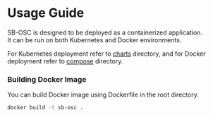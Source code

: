 # Usage Guide

SB-OSC is designed to be deployed as a containerized application.  
It can be run on both Kubernetes and Docker environments.  

For Kubernetes deployment refer to [charts](./charts) directory, and for Docker deployment refer to [compose](./compose) directory.  

### Building Docker Image
You can build Docker image using Dockerfile in the root directory.  
```bash
docker build -t sb-osc .
```
